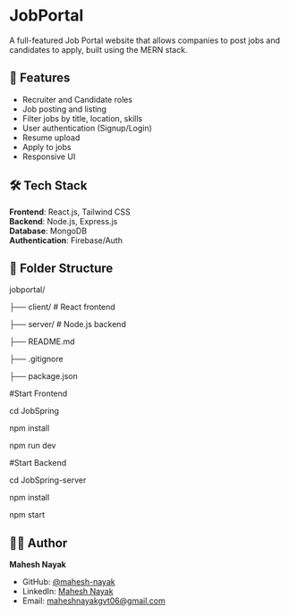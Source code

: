 # JobPortal

A full-featured Job Portal website that allows companies to post jobs and candidates to apply, built using the MERN stack.

## 🚀 Features

- Recruiter and Candidate roles
- Job posting and listing
- Filter jobs by title, location, skills
- User authentication (Signup/Login)
- Resume upload
- Apply to jobs
- Responsive UI

## 🛠️ Tech Stack

**Frontend**: React.js, Tailwind CSS  
**Backend**: Node.js, Express.js  
**Database**: MongoDB  
**Authentication**: Firebase/Auth



## 📁 Folder Structure

jobportal/

├── client/ # React frontend

├── server/ # Node.js backend

├── README.md

├── .gitignore

├── package.json



#Start Frontend

cd JobSpring

npm install

npm run dev



#Start Backend

cd JobSpring-server

npm install

npm start


## 🙋‍♂️ Author

**Mahesh Nayak**  
- GitHub: [@mahesh-nayak](https://github.com/mahesh-nayak53)  
- LinkedIn: [Mahesh Nayak](https://www.linkedin.com/in/mahesh-nayak-008159281/)  
- Email: maheshnayakgvt06@gmail.com

